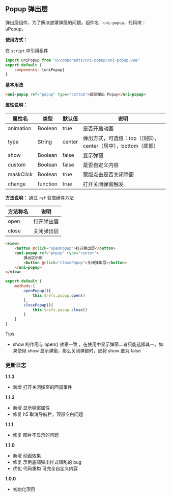 ## Popup 弹出层

弹出层组件，为了解决遮罩弹层的问题。组件名：``uni-popup``，代码块： uPopup。


**使用方式：**

在 ``script`` 中引用组件 

```javascript
import uniPopup from "@/components/uni-popup/uni-popup.vue"
export default {
    components: {uniPopup}
}
```

**基本用法**

```html
<uni-popup ref="popup" type="bottom">底部弹出 Popup</uni-popup>
```

**属性说明：**

|  属性名	|    类型	| 默认值| 说明															|
| ---		| ---		| ---	| ---															|
| animation	| Boolean	|true	| 是否开启动画													|
| type		| String	|center	| 弹出方式，可选值：top（顶部），center（居中），bottom（底部）	|
| show		| Boolean	|false	| 显示弹窗	|
| custom	| Boolean	|false	| 是否自定义内容												|
| maskClick	| Boolean	|true	| 蒙版点击是否关闭弹窗											|
| change	| function	|true	| 打开关闭弹窗触发											|


**方法说明：**
通过 `ref` 获取组件方法

|方法称名	|说明		|
|---		|----		|
|open		|打开弹出层	|
|close		|关闭弹出层	|

```html
<view>
	<button @click="openPopup">打开弹出层</button>
	<uni-popup ref="popup" type="center">
		弹出层示例
		<button @click="closePopup">关闭弹出层</button>
	</uni-popup>
</view>
```

```javascript
export default {
	methods:{
		openPopup(){
			this.$refs.popup.open()
		},
		closePopup(){
			this.$refs.popup.close()
		}
	}
}
```

Tips 
- show 的作用与 open() 效果一致 ，在使用中显示弹窗二者只能选择其一。如果使用 show 显示弹窗，那么关闭弹窗时，应将 show 置为 false

### 更新日志
**1.1.3**
- 新增 打开关闭弹窗的回调事件

**1.1.2**
- 新增 显示弹窗属性
- 修复 h5 取消导航栏，顶部空白问题

**1.1.1**
- 修复 图片不显示的问题

**1.1.0**
- 新增 动画效果
- 修复 示例底部弹出样式错乱的 bug
- 优化 代码重构 可完全自定义内容

**1.0.0**
- 初始化项目
